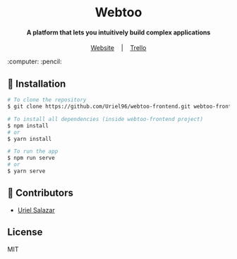 <h1 align="center">
  <br>
    Webtoo
  <br>
</h1>
<h4 align="center">A platform that lets you intuitively build complex applications</h4>

<div align="center">

[Website][website]
&nbsp;&nbsp;&nbsp;|&nbsp;&nbsp;&nbsp;
[Trello][trello]

</div>
:computer: :pencil: 

## :rocket: Installation
```bash
# To clone the repository
$ git clone https://github.com/Uriel96/webtoo-frontend.git webtoo-frontend

# To install all dependencies (inside webtoo-frontend project)
$ npm install
# or
$ yarn install

# To run the app
$ npm run serve
# or
$ yarn serve
```

## :busts_in_silhouette: Contributors
- [Uriel Salazar](https://github.com/Uriel96)

## License
MIT

<!--
External Links
-->
[website]:https://webtoo-5163b.firebaseapp.com/
[trello]:https://trello.com/b/qmRmp4yS/webtoo/
